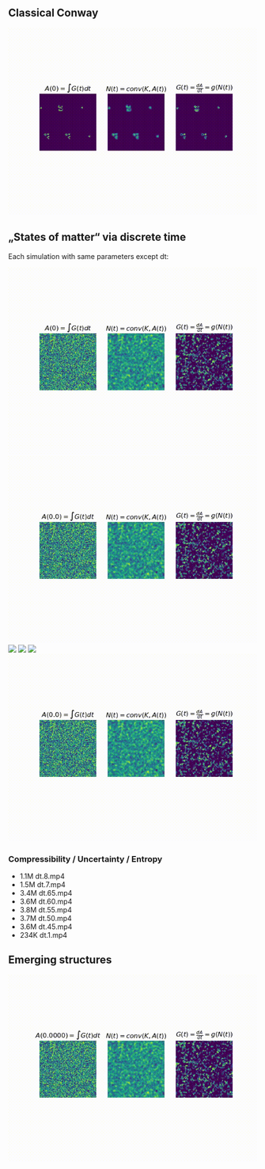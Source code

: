 ## Classical Conway

[![](./examples/conway.gif)](./examples/conway.mp4)

## „States of matter“ via discrete time
Each simulation with same parameters except dt:

[![](./examples/bubbling.gif)](./examples/bubbling.mp4)
[![](./examples/bubbling_timediscrete/dt.7.gif)](./examples/bubbling_timediscrete/dt.7.mp4)
[![](./examples/bubbling_timediscrete/dt.65.gif)](./examples/bubbling_timediscrete/dt.65.mp4)
[![](./examples/bubbling_timediscrete/dt.60.gif)](./examples/bubbling_timediscrete/dt.60.mp4)
[![](./examples/bubbling_timediscrete/dt.45.gif)](./examples/bubbling_timediscrete/dt.45.mp4)
[![](./examples/bubbling_timediscrete/dt.1.gif)](./examples/bubbling_timediscrete/dt.1.mp4)

### Compressibility / Uncertainty / Entropy

- 1.1M dt.8.mp4
- 1.5M dt.7.mp4
- 3.4M dt.65.mp4
- 3.6M dt.60.mp4
- 3.8M dt.55.mp4
- 3.7M dt.50.mp4
- 3.6M dt.45.mp4
- 234K dt.1.mp4

## Emerging structures

[![](./examples/emerging_universe.gif)](./examples/emerging_universe.mp4)
